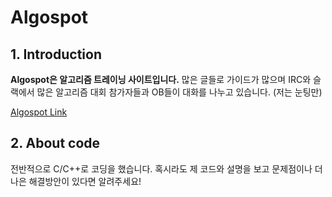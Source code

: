 # Algospot
## 1. Introduction
 __Algospot은 알고리즘 트레이닝 사이트입니다.__ 많은 글들로 가이드가 많으며 IRC와 슬랙에서 많은 알고리즘 대회 참가자들과 OB들이 대화를 나누고 있습니다. (저는 눈팅만)

[Algospot Link](https://algospot.com)

## 2. About code
전반적으로 C/C++로 코딩을 했습니다. 혹시라도 제 코드와 설명을 보고 문제점이나 더 나은 해결방안이 있다면 알려주세요!

